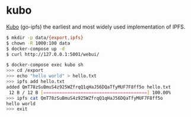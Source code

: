 kubo
====

[Kubo][1] (go-ipfs) the earliest and most widely used implementation of IPFS.

```bash
$ mkdir -p data/{export,ipfs}
$ chown -R 1000:100 data
$ docker-compose up -d
$ curl http://127.0.0.1:5001/webui/
```

```bash
$ docker-compose exec kubo sh
>>> cd /export
>>> echo "hello world" > hello.txt
>>> ipfs add hello.txt
added QmT78zSuBmuS4z925WZfrqQ1qHaJ56DQaTfyMUF7F8ff5o hello.txt
 12 B / 12 B [=======================================] 100.00%
>>> ipfs cat QmT78zSuBmuS4z925WZfrqQ1qHaJ56DQaTfyMUF7F8ff5o
hello world
>>> exit
```

[1]: https://github.com/ipfs/kubo
